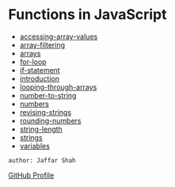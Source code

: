 # Functions in JavaScript
* [accessing-array-values](https://github.com/JeffShah/js/blob/master/accessing-array-values.js)
* [array-filtering](https://github.com/JeffShah/js/blob/master/array-filtering.js)
* [arrays](https://github.com/JeffShah/js/blob/master/arrays.js)
* [for-loop](https://github.com/JeffShah/js/blob/master/for-loop.js)
* [if-statement](https://github.com/JeffShah/js/blob/master/if-statement.js)
* [introduction](https://github.com/JeffShah/js/blob/master/introduction.js)
* [looping-through-arrays](https://github.com/JeffShah/js/blob/master/looping-through-arrays.js)
* [number-to-string](https://github.com/JeffShah/js/blob/master/number-to-string.js)
* [numbers](https://github.com/JeffShah/js/blob/master/numbers.js)
* [revising-strings](https://github.com/JeffShah/js/blob/master/revising-strings.js)
* [rounding-numbers](https://github.com/JeffShah/js/blob/master/rounding-numbers.js)
* [string-length](https://github.com/JeffShah/js/blob/master/string-length.js)
* [strings](https://github.com/JeffShah/js/blob/master/strings.js)
* [variables](https://github.com/JeffShah/js/blob/master/variables.js)

````
author: Jaffar Shah
````
[GitHub Profile](https://github.com/JeffShah/)

